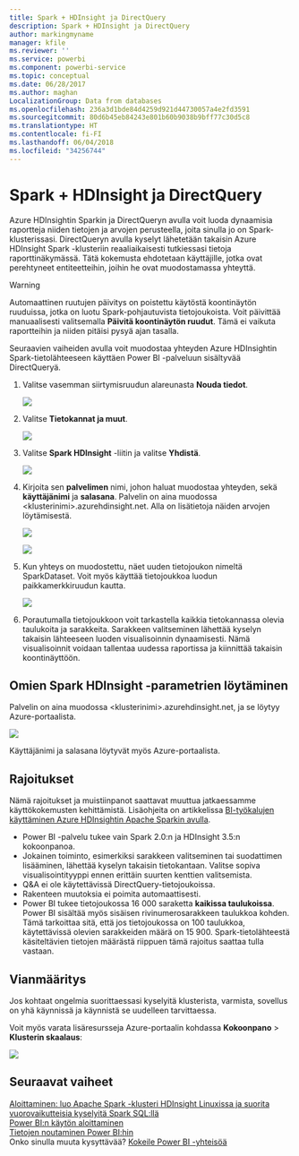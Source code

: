 ```yaml
---
title: Spark + HDInsight ja DirectQuery
description: Spark + HDInsight ja DirectQuery
author: markingmyname
manager: kfile
ms.reviewer: ''
ms.service: powerbi
ms.component: powerbi-service
ms.topic: conceptual
ms.date: 06/28/2017
ms.author: maghan
LocalizationGroup: Data from databases
ms.openlocfilehash: 236a3d1bde84d4259d921d44730057a4e2fd3591
ms.sourcegitcommit: 80d6b45eb84243e801b60b9038b9bff77c30d5c8
ms.translationtype: HT
ms.contentlocale: fi-FI
ms.lasthandoff: 06/04/2018
ms.locfileid: "34256744"
---
```

# <a name="spark-on-hdinsight-with-directquery"></a>Spark + HDInsight ja DirectQuery
Azure HDInsightin Sparkin ja DirectQueryn avulla voit luoda dynaamisia raportteja niiden tietojen ja arvojen perusteella, joita sinulla jo on Spark-klusterissasi. DirectQueryn avulla kyselyt lähetetään takaisin Azure HDInsight Spark -klusteriin reaaliaikaisesti tutkiessasi tietoja raporttinäkymässä. Tätä kokemusta ehdotetaan käyttäjille, jotka ovat perehtyneet entiteetteihin, joihin he ovat muodostamassa yhteyttä.

> [!WARNING]
> Automaattinen ruutujen päivitys on poistettu käytöstä koontinäytön ruuduissa, jotka on luotu Spark-pohjautuvista tietojoukoista. Voit päivittää manuaalisesti valitsemalla **Päivitä koontinäytön ruudut**. Tämä ei vaikuta raportteihin ja niiden pitäisi pysyä ajan tasalla. 
> 
> 

Seuraavien vaiheiden avulla voit muodostaa yhteyden Azure HDInsightin Spark-tietolähteeseen käyttäen Power BI -palveluun sisältyvää DirectQueryä.

1. Valitse vasemman siirtymisruudun alareunasta **Nouda tiedot**.
   
     ![](media/spark-on-hdinsight-with-direct-connect/spark-getdata.png)
2. Valitse **Tietokannat ja muut**.
   
     ![](media/spark-on-hdinsight-with-direct-connect/spark-getdata-databases.png)
3. Valitse **Spark HDInsight** -liitin ja valitse **Yhdistä**.
   
     ![](media/spark-on-hdinsight-with-direct-connect/spark-getdata-databases-connect.png)
4. Kirjoita sen **palvelimen** nimi, johon haluat muodostaa yhteyden, sekä **käyttäjänimi** ja **salasana**. Palvelin on aina muodossa \<klusterinimi\>.azurehdinsight.net. Alla on lisätietoja näiden arvojen löytämisestä.
   
     ![](media/spark-on-hdinsight-with-direct-connect/spark-server-name.png)
   
     ![](media/spark-on-hdinsight-with-direct-connect/spark-username.png)
5. Kun yhteys on muodostettu, näet uuden tietojoukon nimeltä SparkDataset. Voit myös käyttää tietojoukkoa luodun paikkamerkkiruudun kautta.
   
     ![](media/spark-on-hdinsight-with-direct-connect/spark-dataset.png)
6. Porautumalla tietojoukkoon voit tarkastella kaikkia tietokannassa olevia taulukoita ja sarakkeita. Sarakkeen valitseminen lähettää kyselyn takaisin lähteeseen luoden visualisoinnin dynaamisesti. Nämä visualisoinnit voidaan tallentaa uudessa raportissa ja kiinnittää takaisin koontinäyttöön.

## <a name="finding-your-spark-on-hdinsight-parameters"></a>Omien Spark HDInsight -parametrien löytäminen
Palvelin on aina muodossa \<klusterinimi\>.azurehdinsight.net, ja se löytyy Azure-portaalista.

![](media/spark-on-hdinsight-with-direct-connect/spark-server-name-parameter.png)

Käyttäjänimi ja salasana löytyvät myös Azure-portaalista.

## <a name="limitations"></a>Rajoitukset
Nämä rajoitukset ja muistiinpanot saattavat muuttua jatkaessamme käyttökokemusten kehittämistä. Lisäohjeita on artikkelissa [BI-työkalujen käyttäminen Azure HDInsightin Apache Sparkin avulla](https://azure.microsoft.com/documentation/articles/hdinsight-apache-spark-use-bi-tools/).

* Power BI -palvelu tukee vain Spark 2.0:n ja HDInsight 3.5:n kokoonpanoa.
* Jokainen toiminto, esimerkiksi sarakkeen valitseminen tai suodattimen lisääminen, lähettää kyselyn takaisin tietokantaan. Valitse sopiva visualisointityyppi ennen erittäin suurten kenttien valitsemista.
* Q&A ei ole käytettävissä DirectQuery-tietojoukoissa.
* Rakenteen muutoksia ei poimita automaattisesti.
* Power BI tukee tietojoukossa 16 000 saraketta **kaikissa taulukoissa**. Power BI sisältää myös sisäisen rivinumerosarakkeen taulukkoa kohden. Tämä tarkoittaa sitä, että jos tietojoukossa on 100 taulukkoa, käytettävissä olevien sarakkeiden määrä on 15 900. Spark-tietolähteestä käsiteltävien tietojen määrästä riippuen tämä rajoitus saattaa tulla vastaan.

## <a name="troubleshooting"></a>Vianmääritys
Jos kohtaat ongelmia suorittaessasi kyselyitä klusterista, varmista, sovellus on yhä käynnissä ja käynnistä se uudelleen tarvittaessa.

Voit myös varata lisäresursseja Azure-portaalin kohdassa **Kokoonpano** > **Klusterin skaalaus**:

![](media/spark-on-hdinsight-with-direct-connect/spark-scale.png)

## <a name="next-steps"></a>Seuraavat vaiheet
[Aloittaminen: luo Apache Spark -klusteri HDInsight Linuxissa ja suorita vuorovaikutteisia kyselyitä Spark SQL:llä](https://azure.microsoft.com/documentation/articles/hdinsight-apache-spark-jupyter-spark-sql)  
[Power BI:n käytön aloittaminen](service-get-started.md)  
[Tietojen noutaminen Power BI:hin](service-get-data.md)  
Onko sinulla muuta kysyttävää? [Kokeile Power BI -yhteisöä](http://community.powerbi.com/)

